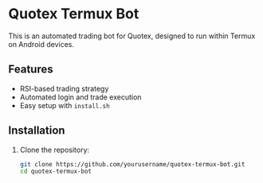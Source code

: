 # Quotex Termux Bot

This is an automated trading bot for Quotex, designed to run within Termux on Android devices.

## Features

- RSI-based trading strategy
- Automated login and trade execution
- Easy setup with `install.sh`

## Installation

1. Clone the repository:
   ```bash
   git clone https://github.com/yourusername/quotex-termux-bot.git
   cd quotex-termux-bot

